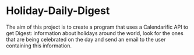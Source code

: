 # Holiday-Daily-Digest
The aim of this project is to create a program that uses a Calendarific API to get Digest: information about holidays around the world, look for the ones that are being celebrated on the day and send an email to the user containing this information.
